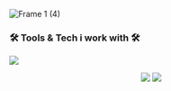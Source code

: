 ![Frame 1 (4)](https://github.com/devloves/devloves/assets/65783463/42b3b7af-a864-4cc7-833d-70252b943409)

<h3>🛠️ Tools & Tech i work with 🛠️</h3>
<p>
  <img src="https://skillicons.dev/icons?i=js,java,py,c,cpp,react,fastapi,html,css,mysql,cloudflare,unity,unreal,godot,blender">
</p>

<p align="center">
  <img src="https://github-readme-stats.vercel.app/api/top-langs/?username=devloves&layout=compact&hide_border=true&title_color=ffffff&icon_color=5d96f0&text_color=ffffff&bg_color=0d1117&show_icons=true&count_private=true">
  <img src="https://streak-stats.demolab.com?user=devloves&hide_border=true&background=EBEBEB00&stroke=5d96f0&ring=5d96f0&fire=EBEBEB&currStreakNum=EBEBEB&currStreakLabel=EBEBEB&sideLabels=EBEBEB&sideNums=5d96f0">
</p>

<!-- <h3>🌐 Highlited projects</h3>
<p>
   <table>
      <tr>
          <td><img align="center" src="#" height="50" width="50"/></td>
          <td><a href="#" target="_blank">Draw It - Java</a></td>
          <td><img align="center" src="#" height="50" width="50"/></td>
          <td><a href="#" target="_blank">Mythos 2D Engine</a></td>
          <td><img align="center" src="#" height="50" width="50"/></td>
          <td><a href="#" target="_blank">Mitro</a></td>
          <td><img align="center" src="#" height="50" width="50"/></td>
          <td><a href="#" target="_blank">Chess Engine</a></td>
      </tr>
  </table> 
</p> -->
